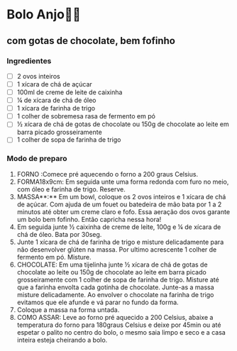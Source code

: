 # Bolo Anjo🍰😇

## com gotas de chocolate, bem fofinho

### Ingredientes

- [ ] 2 ovos inteiros
- [ ] 1 xícara de chá de açúcar
- [ ] 100ml de creme de leite de caixinha
- [ ] ¼ de xícara de chá de óleo
- [ ] 1 xícara de farinha de trigo
- [ ] 1 colher de sobremesa rasa de fermento em pó
- [ ] ½ xícara de chá de gotas de chocolate ou 150g de chocolate ao leite em barra picado grosseiramente
- [ ] 1 colher de sopa de farinha de trigo

### Modo de preparo

1. FORNO :Comece pré aquecendo o forno a 200 graus Celsius.
1. FORMA18x9cm: Em seguida unte uma forma redonda com furo no meio, com óleo e farinha de trigo. Reserve.
1. MASSA**:** Em um bowl, coloque os 2 ovos inteiros e 1 xícara de chá de açúcar. Com ajuda de um fouet ou batedeira de mão bata por 1 a 2 minutos até obter um creme claro e fofo. Essa aeração dos ovos garante um bolo bem fofinho. Então capricha nessa hora!
1. Em seguida junte ½ caixinha de creme de leite, 100g e ¼ de xícara de chá de óleo. Bata por 30seg.
1. Junte 1 xícara de chá de farinha de trigo e misture delicadamente para não desenvolver glúten na massa. Por ultimo acrescente 1 colher de fermento em pó. Misture.
1. CHOCOLATE: Em uma tijelinha junte ½ xícara de chá de gotas de chocolate ao leite ou 150g de chocolate ao leite em barra picado grosseiramente com 1 colher de sopa de farinha de trigo. Misture até que a farinha envolta cada gotinha de chocolate. Junte-as a massa misture delicadamente. Ao envolver o chocolate na farinha de trigo evitamos que ele afunde e vá parar no fundo da forma.
1. Coloque a massa na forma untada.
1. COMO ASSAR: Leve ao forno pré aquecido a 200 Celsius, abaixe a temperatura do forno para 180graus Celsius e deixe por 45min ou até espetar o palito no centro do bolo, o mesmo saia limpo e seco e a casa inteira esteja cheirando a bolo.
